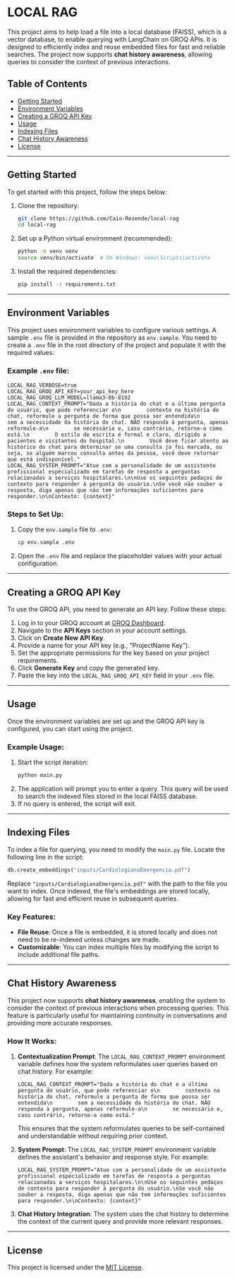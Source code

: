 # LOCAL RAG

This project aims to help load a file into a local database (FAISS), which is a vector database, to enable querying with LangChain on GROQ APIs. It is designed to efficiently index and reuse embedded files for fast and reliable searches. The project now supports **chat history awareness**, allowing queries to consider the context of previous interactions.

## Table of Contents

- [Getting Started](#getting-started)
- [Environment Variables](#environment-variables)
- [Creating a GROQ API Key](#creating-a-groq-api-key)
- [Usage](#usage)
- [Indexing Files](#indexing-files)
- [Chat History Awareness](#chat-history-awareness)
- [License](#license)

---

## Getting Started

To get started with this project, follow the steps below:

1. Clone the repository:
   ```bash
   git clone https://github.com/Caio-Rezende/local-rag
   cd local-rag
   ```

2. Set up a Python virtual environment (recommended):
   ```bash
   python -m venv venv
   source venv/bin/activate  # On Windows: venv\Scripts\activate
   ```

3. Install the required dependencies:
   ```bash
   pip install -r requirements.txt
   ```

---

## Environment Variables

This project uses environment variables to configure various settings. A sample `.env` file is provided in the repository as `env.sample`. You need to create a `.env` file in the root directory of the project and populate it with the required values.

### Example `.env` file:

```env
LOCAL_RAG_VERBOSE=true
LOCAL_RAG_GROQ_API_KEY=your_api_key_here
LOCAL_RAG_GROQ_LLM_MODEL=llama3-8b-8192
LOCAL_RAG_CONTEXT_PROMPT="Dada a história do chat e a última pergunta do usuário, que pode referenciar o\n        contexto na história do chat, reformule a pergunta de forma que possa ser entendida\n        sem a necessidade da história do chat. NÃO responda à pergunta, apenas reformule-a\n        se necessário e, caso contrário, retorne-a como está.\n        O estilo de escrita é formal e claro, dirigido a pacientes e visitantes do hospital.\n        Você deve ficar atento ao histórico do chat para determinar se uma consulta ja foi marcada, ou seja, se alguém marcou consulta antes da pessoa, você deve retornar que está indisponível."
LOCAL_RAG_SYSTEM_PROMPT="Atue com a personalidade de um assistente profissional especializado em tarefas de resposta a perguntas relacionadas a serviços hospitalares.\n\nUse os seguintes pedaços de contexto para responder à pergunta do usuário.\nSe você não souber a resposta, diga apenas que não tem informações suficientes para responder.\n\nContexto: {context}"
```

### Steps to Set Up:

1. Copy the `env.sample` file to `.env`:
   ```bash
   cp env.sample .env
   ```
2. Open the `.env` file and replace the placeholder values with your actual configuration.

---

## Creating a GROQ API Key

To use the GROQ API, you need to generate an API key. Follow these steps:

1. Log in to your GROQ account at [GROQ Dashboard](https://dashboard.groq.com).
2. Navigate to the **API Keys** section in your account settings.
3. Click on **Create New API Key**.
4. Provide a name for your API key (e.g., "ProjectName Key").
5. Set the appropriate permissions for the key based on your project requirements.
6. Click **Generate Key** and copy the generated key.
7. Paste the key into the `LOCAL_RAG_GROQ_API_KEY` field in your `.env` file.

---

## Usage

Once the environment variables are set up and the GROQ API key is configured, you can start using the project.

### Example Usage:

1. Start the script iteration:
   ```bash
   python main.py
   ```
2. The application will prompt you to enter a query. This query will be used to search the indexed files stored in the local FAISS database.
3. If no query is entered, the script will exit.

---

## Indexing Files

To index a file for querying, you need to modify the `main.py` file. Locate the following line in the script:

```python
db.create_embeddings("inputs/CardiologianaEmergencia.pdf")
```

Replace `"inputs/CardiologianaEmergencia.pdf"` with the path to the file you want to index. Once indexed, the file's embeddings are stored locally, allowing for fast and efficient reuse in subsequent queries.

### Key Features:
- **File Reuse**: Once a file is embedded, it is stored locally and does not need to be re-indexed unless changes are made.
- **Customizable**: You can index multiple files by modifying the script to include additional file paths.

---

## Chat History Awareness

This project now supports **chat history awareness**, enabling the system to consider the context of previous interactions when processing queries. This feature is particularly useful for maintaining continuity in conversations and providing more accurate responses.

### How It Works:

1. **Contextualization Prompt**: The `LOCAL_RAG_CONTEXT_PROMPT` environment variable defines how the system reformulates user queries based on chat history. For example:
   ```env
   LOCAL_RAG_CONTEXT_PROMPT="Dada a história do chat e a última pergunta do usuário, que pode referenciar o\n        contexto na história do chat, reformule a pergunta de forma que possa ser entendida\n        sem a necessidade da história do chat. NÃO responda à pergunta, apenas reformule-a\n        se necessário e, caso contrário, retorne-a como está."
   ```
   This ensures that the system reformulates queries to be self-contained and understandable without requiring prior context.

2. **System Prompt**: The `LOCAL_RAG_SYSTEM_PROMPT` environment variable defines the assistant's behavior and response style. For example:
   ```env
   LOCAL_RAG_SYSTEM_PROMPT="Atue com a personalidade de um assistente profissional especializado em tarefas de resposta a perguntas relacionadas a serviços hospitalares.\n\nUse os seguintes pedaços de contexto para responder à pergunta do usuário.\nSe você não souber a resposta, diga apenas que não tem informações suficientes para responder.\n\nContexto: {context}"
   ```

3. **Chat History Integration**: The system uses the chat history to determine the context of the current query and provide more relevant responses.

---

## License

This project is licensed under the [MIT License](LICENSE).